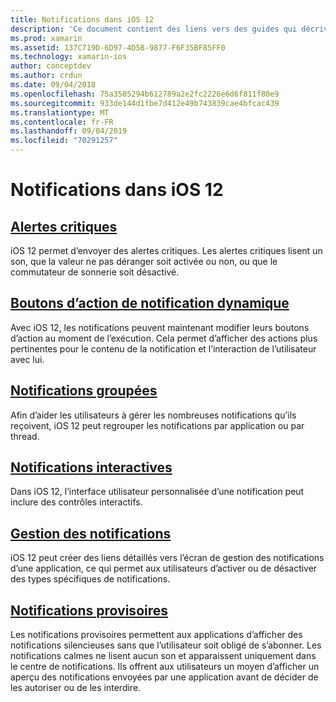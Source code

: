 ```yaml
---
title: Notifications dans iOS 12
description: 'Ce document contient des liens vers des guides qui décrivent comment utiliser diverses fonctionnalités liées aux notifications introduites dans iOS 12 : notifications provisoires, notifications groupées, gestion des notifications, notifications interactives, boutons d’action de notification dynamique, alertes critiques et.'
ms.prod: xamarin
ms.assetid: 137C719D-6D97-4D5B-9877-F6F35BF85FF0
ms.technology: xamarin-ios
author: conceptdev
ms.author: crdun
ms.date: 09/04/2018
ms.openlocfilehash: 75a3505294b612789a2e2fc2226e6d6f811f80e9
ms.sourcegitcommit: 933de144d1fbe7d412e49b743839cae4bfcac439
ms.translationtype: MT
ms.contentlocale: fr-FR
ms.lasthandoff: 09/04/2019
ms.locfileid: "70291257"
---
```

# <a name="notifications-in-ios-12"></a>Notifications dans iOS 12

## <a name="critical-alertscritical-alertsmd"></a>[Alertes critiques](critical-alerts.md)

iOS 12 permet d’envoyer des alertes critiques. Les alertes critiques lisent un son, que la valeur ne pas déranger soit activée ou non, ou que le commutateur de sonnerie soit désactivé.

## <a name="dynamic-notification-action-buttonsdynamic-actionsmd"></a>[Boutons d’action de notification dynamique](dynamic-actions.md)

Avec iOS 12, les notifications peuvent maintenant modifier leurs boutons d’action au moment de l’exécution.
Cela permet d’afficher des actions plus pertinentes pour le contenu de la notification et l’interaction de l’utilisateur avec lui.

## <a name="grouped-notificationsgroupedmd"></a>[Notifications groupées](grouped.md)

Afin d’aider les utilisateurs à gérer les nombreuses notifications qu’ils reçoivent, iOS 12 peut regrouper les notifications par application ou par thread.

## <a name="interactive-notificationsinteractivemd"></a>[Notifications interactives](interactive.md)

Dans iOS 12, l’interface utilisateur personnalisée d’une notification peut inclure des contrôles interactifs.

## <a name="notification-managementmanagementmd"></a>[Gestion des notifications](management.md)

iOS 12 peut créer des liens détaillés vers l’écran de gestion des notifications d’une application, ce qui permet aux utilisateurs d’activer ou de désactiver des types spécifiques de notifications.

## <a name="provisional-notificationsprovisionalmd"></a>[Notifications provisoires](provisional.md)

Les notifications provisoires permettent aux applications d’afficher des notifications silencieuses sans que l’utilisateur soit obligé de s’abonner. Les notifications calmes ne lisent aucun son et apparaissent uniquement dans le centre de notifications. Ils offrent aux utilisateurs un moyen d’afficher un aperçu des notifications envoyées par une application avant de décider de les autoriser ou de les interdire.
